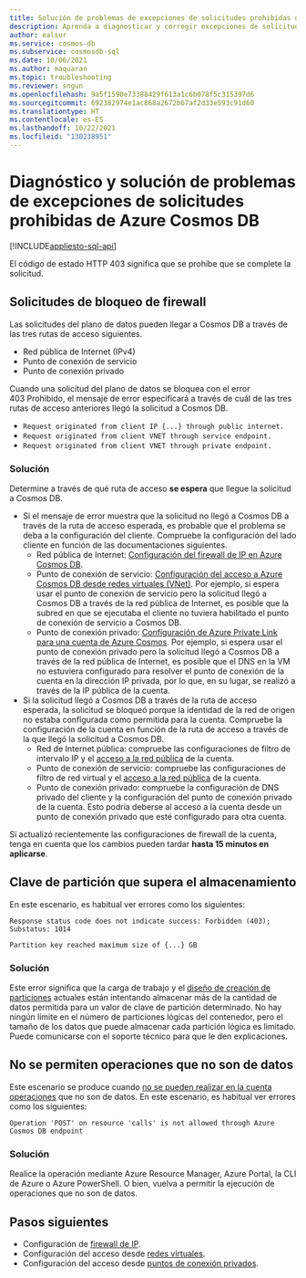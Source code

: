 ```yaml
---
title: Solución de problemas de excepciones de solicitudes prohibidas de Azure Cosmos DB
description: Aprenda a diagnosticar y corregir excepciones de solicitudes prohibidas.
author: ealsur
ms.service: cosmos-db
ms.subservice: cosmosdb-sql
ms.date: 10/06/2021
ms.author: maquaran
ms.topic: troubleshooting
ms.reviewer: sngun
ms.openlocfilehash: 9a5f1590e73388429f613a1c6b078f5c315397d6
ms.sourcegitcommit: 692382974e1ac868a2672b67af2d33e593c91d60
ms.translationtype: HT
ms.contentlocale: es-ES
ms.lasthandoff: 10/22/2021
ms.locfileid: "130238951"
---
```

# <a name="diagnose-and-troubleshoot-azure-cosmos-db-forbidden-exceptions"></a>Diagnóstico y solución de problemas de excepciones de solicitudes prohibidas de Azure Cosmos DB
[!INCLUDE[appliesto-sql-api](../includes/appliesto-sql-api.md)]

El código de estado HTTP 403 significa que se prohíbe que se complete la solicitud.

## <a name="firewall-blocking-requests"></a>Solicitudes de bloqueo de firewall

Las solicitudes del plano de datos pueden llegar a Cosmos DB a través de las tres rutas de acceso siguientes.

- Red pública de Internet (IPv4)
- Punto de conexión de servicio
- Punto de conexión privado

Cuando una solicitud del plano de datos se bloquea con el error 403 Prohibido, el mensaje de error especificará a través de cuál de las tres rutas de acceso anteriores llegó la solicitud a Cosmos DB.

- `Request originated from client IP {...} through public internet.`
- `Request originated from client VNET through service endpoint.`
- `Request originated from client VNET through private endpoint.`

### <a name="solution"></a>Solución

Determine a través de qué ruta de acceso **se espera** que llegue la solicitud a Cosmos DB.
   - Si el mensaje de error muestra que la solicitud no llegó a Cosmos DB a través de la ruta de acceso esperada, es probable que el problema se deba a la configuración del cliente. Compruebe la configuración del lado cliente en función de las documentaciones siguientes.
      - Red pública de Internet: [Configuración del firewall de IP en Azure Cosmos DB](../how-to-configure-firewall.md).
      - Punto de conexión de servicio: [Configuración del acceso a Azure Cosmos DB desde redes virtuales (VNet)](../how-to-configure-vnet-service-endpoint.md). Por ejemplo, si espera usar el punto de conexión de servicio pero la solicitud llegó a Cosmos DB a través de la red pública de Internet, es posible que la subred en que se ejecutaba el cliente no tuviera habilitado el punto de conexión de servicio a Cosmos DB.
      - Punto de conexión privado: [Configuración de Azure Private Link para una cuenta de Azure Cosmos](../how-to-configure-private-endpoints.md). Por ejemplo, si espera usar el punto de conexión privado pero la solicitud llegó a Cosmos DB a través de la red pública de Internet, es posible que el DNS en la VM no estuviera configurado para resolver el punto de conexión de la cuenta en la dirección IP privada, por lo que, en su lugar, se realizó a través de la IP pública de la cuenta.
   - Si la solicitud llegó a Cosmos DB a través de la ruta de acceso esperada, la solicitud se bloqueó porque la identidad de la red de origen no estaba configurada como permitida para la cuenta. Compruebe la configuración de la cuenta en función de la ruta de acceso a través de la que llegó la solicitud a Cosmos DB.
      - Red de Internet pública: compruebe las configuraciones de filtro de intervalo IP y el [acceso a la red pública](../how-to-configure-private-endpoints.md#blocking-public-network-access-during-account-creation) de la cuenta.
      - Punto de conexión de servicio: compruebe las configuraciones de filtro de red virtual y el [acceso a la red pública](../how-to-configure-private-endpoints.md#blocking-public-network-access-during-account-creation) de la cuenta.
      - Punto de conexión privado: compruebe la configuración de DNS privado del cliente y la configuración del punto de conexión privado de la cuenta. Esto podría deberse al acceso a la cuenta desde un punto de conexión privado que esté configurado para otra cuenta.

Si actualizó recientemente las configuraciones de firewall de la cuenta, tenga en cuenta que los cambios pueden tardar **hasta 15 minutos en aplicarse**.

## <a name="partition-key-exceeding-storage"></a>Clave de partición que supera el almacenamiento
En este escenario, es habitual ver errores como los siguientes:

```
Response status code does not indicate success: Forbidden (403); Substatus: 1014
```

```
Partition key reached maximum size of {...} GB
```

### <a name="solution"></a>Solución
Este error significa que la carga de trabajo y el [diseño de creación de particiones](../partitioning-overview.md#logical-partitions) actuales están intentando almacenar más de la cantidad de datos permitida para un valor de clave de partición determinado. No hay ningún límite en el número de particiones lógicas del contenedor, pero el tamaño de los datos que puede almacenar cada partición lógica es limitado. Puede comunicarse con el soporte técnico para que le den explicaciones.

## <a name="non-data-operations-are-not-allowed"></a>No se permiten operaciones que no son de datos
Este escenario se produce cuando [no se pueden realizar en la cuenta operaciones](../how-to-restrict-user-data.md#disallow-the-execution-of-non-data-operations) que no son de datos. En este escenario, es habitual ver errores como los siguientes:

```
Operation 'POST' on resource 'calls' is not allowed through Azure Cosmos DB endpoint
```

### <a name="solution"></a>Solución
Realice la operación mediante Azure Resource Manager, Azure Portal, la CLI de Azure o Azure PowerShell. O bien, vuelva a permitir la ejecución de operaciones que no son de datos.

## <a name="next-steps"></a>Pasos siguientes
* Configuración de [firewall de IP](../how-to-configure-firewall.md).
* Configuración del acceso desde [redes virtuales](../how-to-configure-vnet-service-endpoint.md).
* Configuración del acceso desde [puntos de conexión privados](../how-to-configure-private-endpoints.md).
